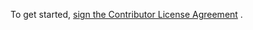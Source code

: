 To get started, <a href="https://www.clahub.com/agreements/HimanGamage/leftleaf">sign the Contributor License Agreement</a> .
